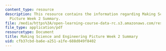 ```yaml
---
content_type: resource
description: This resource contains the information regarding Making Science and Engineering
  Picture Week 2 Summary.
file: /media/https%3A/open-learning-course-data-rc.s3.amazonaws.com/res-10-001-making-science-and-engineering-pictures-a-practical-guide-to-presenting-your-work-spring-2016/cfb37cbdba6ea251a1fe688d049f8402_MITRES_10_001S16_Sum_Wk2.pdf
file_type: application/pdf
resourcetype: Document
title: Making Science and Engineering Picture Week 2 Summary
uid: cfb37cbd-ba6e-a251-a1fe-688d049f8402
---
```

